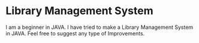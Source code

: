 # Library Management System
I am a beginner in JAVA. I  have tried to make a Library Management System in JAVA. Feel free to  suggest any type of Improvements.
